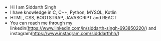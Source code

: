 - Hi I am Siddarth Singh
- I have knowledge in C, C++, Python, MYSQL, Kotlin 
- HTML, CSS, BOOTSTRAP, JAVASCRIPT and REACT
- You can reach me through my linkedin(https://www.linkedin.com/in/siddarth-singh-693850220/) and instagram(https://www.instagram.com/sidddarthhh/) 

<!---
siddarthsingh24/siddarthsingh24 is a ✨ special ✨ repository because its `README.md` (this file) appears on your GitHub profile.
You can click the Preview link to take a look at your changes.
--->
